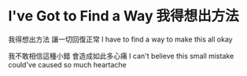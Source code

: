 # I've Got to Find a Way 我得想出方法

我得想出方法
讓一切回復正常
I have to find a way
to make this all okay

我不敢相信這種小錯
會造成如此多心痛
I can't believe this small mistake
could've caused so much heartache
